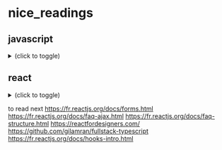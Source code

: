 # nice_readings

## javascript
<details><summary>(click to toggle)</summary>

- in overall
  - lit javascript https://developer.mozilla.org/fr/docs/Web/JavaScript/Une_r%C3%A9introduction_%C3%A0_JavaScript
  
- on functions
  - in overall https://developer.mozilla.org/fr/docs/Web/JavaScript/Une_r%C3%A9introduction_%C3%A0_JavaScript#Les_fonctions
  - Immediately Invoked Function Expression https://developer.mozilla.org/fr/docs/Glossaire/IIFE
  
</details>


## react
<details><summary>(click to toggle)</summary>

- in overall
  - getting started https://fr.reactjs.org/docs/getting-started.html
  - courses https://fr.reactjs.org/community/courses.html
  
 - on components
  - state and props
    - ***"The main responsibility of a Component is to translate raw data into rich HTML. With that in mind, the props and the state together constitute the raw data that the HTML output derives from."***
    - commonalities: objects, render update, deterministic
    - [see differences](https://fr.reactjs.org/docs/faq-state.html#what-is-the-difference-between-state-and-props)
    - state: initial value defined inside the comp. Optional, preferable without (+complexity and -predictability). Modified with setState()
    - props - properties: value received from parent component, immutable for "pure" component. Like function argument
    - async updates imply https://fr.reactjs.org/docs/state-and-lifecycle.html#state-updates-may-be-asynchronous
  - lifecycle methods https://fr.reactjs.org/docs/state-and-lifecycle.html#adding-lifecycle-methods-to-a-class
    - 1) componentDidMount() "exécutée après que la sortie du composant a été injectée dans le DOM."
    - 2) componentWillUnmount() destruct the component
  - pass args to onEvent() attr https://fr.reactjs.org/docs/handling-events.html#passing-arguments-to-event-handlers
    - keys: "chaque élément à l’intérieur d’un appel à map() a besoin d’une clé"
  
- web page design with components tree
  - components tree design and hierarchy https://fr.reactjs.org/docs/thinking-in-react.html
  - loop to display * components https://fr.reactjs.org/docs/lists-and-keys.html#rendering-multiple-components

- on conventions
  - DOM tag if downcase \<div \/> but \<Component \/> if uppercase
  - Tout composant React doit agir comme une fonction pure vis-à-vis de ses props.

- cheap metaphore
  - "Si vous imaginez un arbre de composants comme une cascade de props, chaque état de composant est une source d’eau supplémentaire qui rejoint la cascade à un point quelconque, mais qui coule également vers le bas." https://fr.reactjs.org/docs/state-and-lifecycle.html#the-data-flows-down
  
</details>



to read next 
https://fr.reactjs.org/docs/forms.html
https://fr.reactjs.org/docs/faq-ajax.html
https://fr.reactjs.org/docs/faq-structure.html
https://reactfordesigners.com/
https://github.com/gilamran/fullstack-typescript
https://fr.reactjs.org/docs/hooks-intro.html
